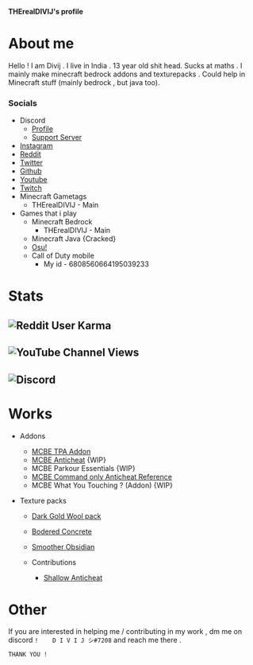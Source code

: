 **THErealDIVIJ's profile** 

# About me 
Hello ! I am Divij . I live in India . 13 year old shit head. Sucks at maths . I mainly make minecraft bedrock addons and texturepacks . Could help in Minecraft stuff (mainly bedrock , but java too). 


### Socials 

  * Discord 
      * [Profile](https://discords.com/bio/p/THErealDIVIJ)
      * [Support Server](https://discord.gg/y7uVCGSyV9)
  * [Instagram](https://www.instagram.com/divijoninsta/)
  * [Reddit](https://www.reddit.com/user/NUuBstr)
  * [Twitter](https://twitter.com/DIVIJnotTAKEN)
  * [Github](https://github.com/QUATERS11/)
  * [Youtube](https://www.youtube.com/channel/UCMcypkxhhFTzhKqh5XJaVjg)
  * [Twitch](https://www.twitch.tv/totallynotdivij)
  * Minecraft Gametags
     * THErealDIVIJ - Main
   * Games that i play
     * Minecraft Bedrock 
       * THErealDIVIJ - Main
     * Minecraft Java {Cracked}
     * [Osu!](https://osu.ppy.sh/users/28980342)
     * Call of Duty mobile
         * My id - 6808560664195039233
# Stats 
![Reddit User Karma](https://img.shields.io/reddit/user-karma/combined/NUuBstr?label=Reddit%20Karma&style=for-the-badge)
-
![YouTube Channel Views](https://img.shields.io/youtube/channel/views/UCMcypkxhhFTzhKqh5XJaVjg?label=Youtube%20Views&style=for-the-badge)
-

![Discord](https://img.shields.io/discord/945225692776398880?label=My%20server%20&style=for-the-badge)
-

# Works
* Addons
   * [MCBE TPA Addon](https://github.com/QUATERS11/mcbe-tpa-addon)
   * [MCBE Anticheat](https://github.com/QUATERS11/Crown-Anticheat) {WIP}
   * MCBE Parkour Essentials {WIP}
   * [MCBE Command only Anticheat Reference](https://github.com/QUATERS11/MCBE-cmd-only-anticheat)
   * MCBE What You Touching ? (Addon) {WIP}

* Texture packs
   * [Dark Gold Wool pack](https://www.mediafire.com/file/jditdxfj3ucfb3m/dark-gold-wool-v1.mcpack/file)
   * [Bodered Concrete](https://www.mediafire.com/file/p83i7e3tsgxr1u9/BorderedConcrete.mcpack/file)
   * [Smoother Obsidian](https://www.mediafire.com/file/n6maw0wi4cqjapa/Smoother_obsidian.mcpack/file)
   
  * Contributions
    * [Shallow Anticheat](https://github.com/ShallowVermin33/ShallowAC)
# Other
If you are interested in helping me / contributing in my work , dm me on discord ``!    𝙳 𝙸 𝚅 𝙸 𝙹 シ#7208`` and reach me there . 



```
THANK YOU !
 ```



